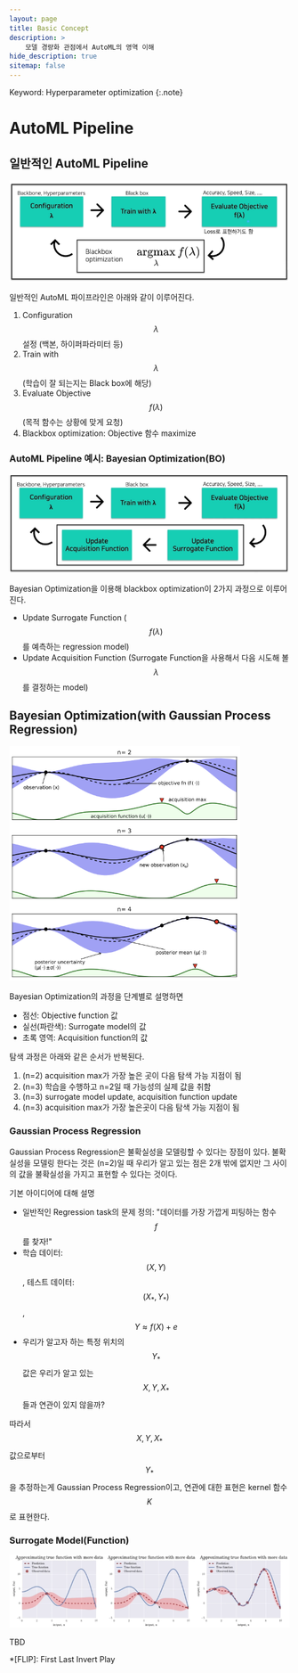 ```yaml
---
layout: page
title: Basic Concept
description: >
    모델 경량화 관점에서 AutoML의 영역 이해
hide_description: true
sitemap: false
---
```

Keyword: Hyperparameter optimization
{:.note}

# AutoML Pipeline

## 일반적인 AutoML Pipeline

![automl-pipeline](/assets/img/docs/automl/automl03.png)

일반적인 AutoML 파이프라인은 아래와 같이 이루어진다.

1. Configuration $$\lambda$$ 설정 (백본, 하이퍼파라미터 등)
2. Train with $$\lambda$$ (학습이 잘 되는지는 Black box에 해당)
3. Evaluate Objective $$f(\lambda)$$ (목적 함수는 상황에 맞게 요청)
4. Blackbox optimization: Objective 함수 maximize

### AutoML Pipeline 예시: Bayesian Optimization(BO)

![bayesian-optimization](/assets/img/docs/automl/automl04.png)

Bayesian Optimization을 이용해 blackbox optimization이 2가지 과정으로 이루어진다.
- Update Surrogate Function ($$f(\lambda)$$를 예측하는 regression model)
- Update Acquisition Function (Surrogate Function을 사용해서 다음 시도해 볼 $$\lambda$$를 결정하는 model)


## Bayesian Optimization(with Gaussian Process Regression)
![BO](/assets/img/docs/automl/automl05.png)

Bayesian Optimization의 과정을 단계별로 설명하면
- 점선: Objective function 값
- 실선(파란색): Surrogate model의 값
- 초록 영역: Acquisition function의 값
  

탐색 과정은 아래와 같은 순서가 반복된다.
1. (n=2) acquisition max가 가장 높은 곳이 다음 탐색 가능 지점이 됨
2. (n=3) 학습을 수행하고 n=2일 때 가능성의 실제 값을 취함
3. (n=3) surrogate model update, acquisition function update
4. (n=3) acquisition max가 가장 높은곳이 다음 탐색 가능 지점이 됨

### Gaussian Process Regression

Gaussian Process Regression은 불확실성을 모델링할 수 있다는 장점이 있다. 불확실성을 모델링 한다는 것은 (n=2)일 때 우리가 알고 있는 점은 2개 밖에 없지만 그 사이의 값을 불확실성을 가지고 표현할 수 있다는 것이다.

기본 아이디어에 대해 설명
- 일반적인 Regression task의 문제 정의: "데이터를 가장 가깝게 피팅하는 함수 $$f$$를 찾자!"
- 학습 데이터: $$(X, Y)$$, 테스트 데이터: $$(X_{*}, Y_{*})$$, $$Y \approx f(X) + e$$
- 우리가 알고자 하는 특정 위치의 $$Y_{*}$$ 값은 우리가 알고 있는 $$X, Y, X_{*}$$들과 연관이 있지 않을까?

따라서 $$X, Y, X_{*}$$ 값으로부터 $$Y_{*}$$을 추정하는게 Gaussian Process Regression이고, 연관에 대한 표현은 kernel 함수 $$K$$로 표현한다.


### Surrogate Model(Function)

![Surrogate Model](/assets/img/docs/automl/automl06.png)

TBD

*[FLIP]: First Last Invert Play
